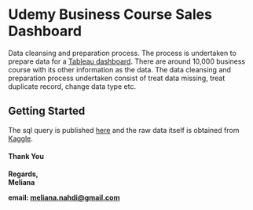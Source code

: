 # Udemy Business Course Sales Dashboard
Data cleansing and preparation process. The process is undertaken to prepare data for a [Tableau dashboard](https://public.tableau.com/profile/meliana3494#!/vizhome/RawViz/Dashboard). There are around 10,000 business course with its other information as the data. The data cleansing and preparation process undertaken consist of treat data missing, treat duplicate record, change data type etc.
## Getting Started
The sql query is published [here](https://github.com/melinahdi/Udemy-Business-Course-Sales-Dashboard/commit/54d495450c6f4cb394c916362eefe5f28ac893fd) and the raw data itself is obtained from [Kaggle](https://www.kaggle.com/jilkothari/business-courses-udemy-10k-courses). 

#### Thank You
**Regards,**  
**Meliana**  

**email: meliana.nahdi@gmail.com**
